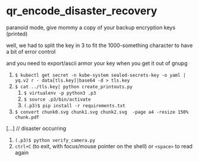 # qr_encode_disaster_recovery
paranoid mode, give mommy a copy of your backup encryption keys (printed)

well, we had to split the key in 3 to fit the 1000-something character to have a bit of error control

and you need to export/ascii armor your key when you get it out of gnupg

 1. `$ kubectl get secret -n kube-system sealed-secrets-key -o yaml | yq.v2 r - data[tls.key]|base64 -d > tls.key`
 2. `$ cat ../tls.key| python create_printouts.py`
 	1. `$ virtualenv -p python3 .p3`
	2. `$ source .p3/bin/activate`
	3. `(.p3)$ pip install -r requirements.txt`
 3. `$ convert chunk0.svg chunk1.svg chunk2.svg  -page a4 -resize 150% chunk.pdf`

[...] // disaster occurring

 1. `(.p3)$ python verify_camera.py`
 2. `ctrl+C` (to exit, with focus/mouse pointer on the shell) or `<space>` to read again
